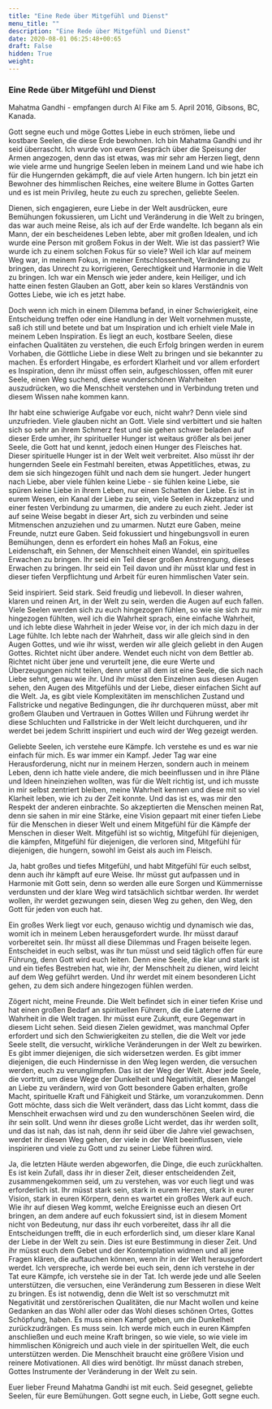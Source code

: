 ```yaml
---
title: "Eine Rede über Mitgefühl und Dienst"
menu_title: ""
description: "Eine Rede über Mitgefühl und Dienst"
date: 2020-08-01 06:25:48+00:65
draft: False
hidden: True
weight:
---
```

### Eine Rede über Mitgefühl und Dienst

Mahatma Gandhi - empfangen durch Al Fike am 5. April 2016, Gibsons, BC, Kanada.

Gott segne euch und möge Gottes Liebe in euch strömen, liebe und kostbare Seelen, die diese Erde bewohnen. Ich bin Mahatma Gandhi und ihr seid überrascht. Ich wurde von eurem Gespräch über die Speisung der Armen angezogen, denn das ist etwas, was mir sehr am Herzen liegt, denn wie viele arme und hungrige Seelen leben in meinem Land und wie habe ich für die Hungernden gekämpft, die auf viele Arten hungern. Ich bin jetzt ein Bewohner des himmlischen Reiches, eine weitere Blume in Gottes Garten und es ist mein Privileg, heute zu euch zu sprechen, geliebte Seelen.

Dienen, sich engagieren, eure Liebe in der Welt ausdrücken, eure Bemühungen fokussieren, um Licht und Veränderung in die Welt zu bringen, das war auch meine Reise, als ich auf der Erde wandelte. Ich begann als ein Mann, der ein bescheidenes Leben lebte, aber mit großen Idealen, und ich wurde eine Person mit großem Fokus in der Welt. Wie ist das passiert? Wie wurde ich zu einem solchen Fokus für so viele? Weil ich klar auf meinem Weg war, in meinem Fokus, in meiner Entschlossenheit, Veränderung zu bringen, das Unrecht zu korrigieren, Gerechtigkeit und Harmonie in die Welt zu bringen. Ich war ein Mensch wie jeder andere, kein Heiliger, und ich hatte einen festen Glauben an Gott, aber kein so klares Verständnis von Gottes Liebe, wie ich es jetzt habe.

Doch wenn ich mich in einem Dilemma befand, in einer Schwierigkeit, eine Entscheidung treffen oder eine Handlung in der Welt vornehmen musste, saß ich still und betete und bat um Inspiration und ich erhielt viele Male in meinem Leben Inspiration. Es liegt an euch, kostbare Seelen, diese einfachen Qualitäten zu verstehen, die euch Erfolg bringen werden in eurem Vorhaben, die Göttliche Liebe in diese Welt zu bringen und sie bekannter zu machen. Es erfordert Hingabe, es erfordert Klarheit und vor allem erfordert es Inspiration, denn ihr müsst offen sein, aufgeschlossen, offen mit eurer Seele, einen Weg suchend, diese wunderschönen Wahrheiten auszudrücken, wo die Menschheit verstehen und in Verbindung treten und diesem Wissen nahe kommen kann.

Ihr habt eine schwierige Aufgabe vor euch, nicht wahr? Denn viele sind unzufrieden. Viele glauben nicht an Gott. Viele sind verbittert und sie halten sich so sehr an ihrem Schmerz fest und sie gehen schwer beladen auf dieser Erde umher, ihr spiritueller Hunger ist weitaus größer als bei jener Seele, die Gott hat und kennt, jedoch einen Hunger des Fleisches hat. Dieser spirituelle Hunger ist in der Welt weit verbreitet. Also müsst ihr der hungernden Seele ein Festmahl bereiten, etwas Appetitliches, etwas, zu dem sie sich hingezogen fühlt und nach dem sie hungert. Jeder hungert nach Liebe, aber viele fühlen keine Liebe - sie fühlen keine Liebe, sie spüren keine Liebe in ihrem Leben, nur einen Schatten der Liebe. Es ist in eurem Wesen, ein Kanal der Liebe zu sein, viele Seelen in Akzeptanz und einer festen Verbindung zu umarmen, die andere zu euch zieht. Jeder ist auf seine Weise begabt in dieser Art, sich zu verbinden und seine Mitmenschen anzuziehen und zu umarmen. Nutzt eure Gaben, meine Freunde, nutzt eure Gaben. Seid fokussiert und hingebungsvoll in euren Bemühungen, denn es erfordert ein hohes Maß an Fokus, eine Leidenschaft, ein Sehnen, der Menschheit einen Wandel, ein spirituelles Erwachen zu bringen. Ihr seid ein Teil dieser großen Anstrengung, dieses Erwachen zu bringen. Ihr seid ein Teil davon und ihr müsst klar und fest in dieser tiefen Verpflichtung und Arbeit für euren himmlischen Vater sein.

Seid inspiriert. Seid stark. Seid freudig und liebevoll. In dieser wahren, klaren und reinen Art, in der Welt zu sein, werden die Augen auf euch fallen. Viele Seelen werden sich zu euch hingezogen fühlen, so wie sie sich zu mir hingezogen fühlten, weil ich die Wahrheit sprach, eine einfache Wahrheit, und ich lebte diese Wahrheit in jeder Weise vor, in der ich mich dazu in der Lage fühlte. Ich lebte nach der Wahrheit, dass wir alle gleich sind in den Augen Gottes, und wie ihr wisst, werden wir alle gleich geliebt in den Augen Gottes. Richtet nicht über andere. Wendet euch nicht von dem Bettler ab. Richtet nicht über jene und verurteilt jene, die eure Werte und Überzeugungen nicht teilen, denn unter all dem ist eine Seele, die sich nach Liebe sehnt, genau wie ihr. Und ihr müsst den Einzelnen aus diesen Augen sehen, den Augen des Mitgefühls und der Liebe, dieser einfachen Sicht auf die Welt. Ja, es gibt viele Komplexitäten im menschlichen Zustand und Fallstricke und negative Bedingungen, die ihr durchqueren müsst, aber mit großem Glauben und Vertrauen in Gottes Willen und Führung werdet ihr diese Schluchten und Fallstricke in der Welt leicht durchqueren, und ihr werdet bei jedem Schritt inspiriert und euch wird der Weg gezeigt werden.

Geliebte Seelen, ich verstehe eure Kämpfe. Ich verstehe es und es war nie einfach für mich. Es war immer ein Kampf. Jeder Tag war eine Herausforderung, nicht nur in meinem Herzen, sondern auch in meinem Leben, denn ich hatte viele andere, die mich beeinflussen und in ihre Pläne und Ideen hineinziehen wollten, was für die Welt richtig ist, und ich musste in mir selbst zentriert bleiben, meine Wahrheit kennen und diese mit so viel Klarheit leben, wie ich zu der Zeit konnte. Und das ist es, was mir den Respekt der anderen einbrachte. So akzeptierten die Menschen meinen Rat, denn sie sahen in mir eine Stärke, eine Vision gepaart mit einer tiefen Liebe für die Menschen in dieser Welt und einem Mitgefühl für die Kämpfe der Menschen in dieser Welt. Mitgefühl ist so wichtig, Mitgefühl für diejenigen, die kämpfen, Mitgefühl für diejenigen, die verloren sind, Mitgefühl für diejenigen, die hungern, sowohl im Geist als auch im Fleisch.

Ja, habt großes und tiefes Mitgefühl, und habt Mitgefühl für euch selbst, denn auch ihr kämpft auf eure Weise. Ihr müsst gut aufpassen und in Harmonie mit Gott sein, denn so werden alle eure Sorgen und Kümmernisse verdunsten und der klare Weg wird tatsächlich sichtbar werden. Ihr werdet wollen, ihr werdet gezwungen sein, diesen Weg zu gehen, den Weg, den Gott für jeden von euch hat.

Ein großes Werk liegt vor euch, genauso wichtig und dynamisch wie das, womit ich in meinem Leben herausgefordert wurde. Ihr müsst darauf vorbereitet sein. Ihr müsst all diese Dilemmas und Fragen beiseite legen. Entscheidet in euch selbst, was ihr tun müsst und seid täglich offen für eure Führung, denn Gott wird euch leiten. Denn eine Seele, die klar und stark ist und ein tiefes Bestreben hat, wie ihr, der Menschheit zu dienen, wird leicht auf dem Weg geführt werden. Und ihr werdet mit einem besonderen Licht gehen, zu dem sich andere hingezogen fühlen werden.

Zögert nicht, meine Freunde. Die Welt befindet sich in einer tiefen Krise und hat einen großen Bedarf an spirituellen Führern, die die Laterne der Wahrheit in die Welt tragen. Ihr müsst eure Zukunft, eure Gegenwart in diesem Licht sehen. Seid diesen Zielen gewidmet, was manchmal Opfer erfordert und sich den Schwierigkeiten zu stellen, die die Welt vor jede Seele stellt, die versucht, wirkliche Veränderungen in der Welt zu bewirken. Es gibt immer diejenigen, die sich widersetzen werden. Es gibt immer diejenigen, die euch Hindernisse in den Weg legen werden, die versuchen werden, euch zu verunglimpfen. Das ist der Weg der Welt. Aber jede Seele, die vortritt, um diese Wege der Dunkelheit und Negativität, diesen Mangel an Liebe zu verändern, wird von Gott besondere Gaben erhalten, große Macht, spirituelle Kraft und Fähigkeit und Stärke, um voranzukommen. Denn Gott möchte, dass sich die Welt verändert, dass das Licht kommt, dass die Menschheit erwachsen wird und zu den wunderschönen Seelen wird, die ihr sein sollt. Und wenn ihr dieses große Licht werdet, das ihr werden sollt, und das ist nah, das ist nah, denn ihr seid über die Jahre viel gewachsen, werdet ihr diesen Weg gehen, der viele in der Welt beeinflussen, viele inspirieren und viele zu Gott und zu seiner Liebe führen wird.

Ja, die letzten Häute werden abgeworfen, die Dinge, die euch zurückhalten. Es ist kein Zufall, dass ihr in dieser Zeit, dieser entscheidenden Zeit, zusammengekommen seid, um zu verstehen, was vor euch liegt und was erforderlich ist. Ihr müsst stark sein, stark in eurem Herzen, stark in eurer Vision, stark in euren Körpern, denn es wartet ein großes Werk auf euch. Wie ihr auf diesen Weg kommt, welche Ereignisse euch an diesen Ort bringen, an dem andere auf euch fokussiert sind, ist in diesem Moment nicht von Bedeutung, nur dass ihr euch vorbereitet, dass ihr all die Entscheidungen trefft, die in euch erforderlich sind, um dieser klare Kanal der Liebe in der Welt zu sein. Dies ist eure Bestimmung in dieser Zeit. Und ihr müsst euch dem Gebet und der Kontemplation widmen und all jene Fragen klären, die auftauchen können, wenn ihr in der Welt herausgefordert werdet. Ich verspreche, ich werde bei euch sein, denn ich verstehe in der Tat eure Kämpfe, ich verstehe sie in der Tat. Ich werde jede und alle Seelen unterstützen, die versuchen, eine Veränderung zum Besseren in diese Welt zu bringen. Es ist notwendig, denn die Welt ist so verschmutzt mit Negativität und zerstörerischen Qualitäten, die nur Macht wollen und keine Gedanken an das Wohl aller oder das Wohl dieses schönen Ortes, Gottes Schöpfung, haben. Es muss einen Kampf geben, um die Dunkelheit zurückzudrängen. Es muss sein. Ich werde mich euch in euren Kämpfen anschließen und euch meine Kraft bringen, so wie viele, so wie viele im himmlischen Königreich und auch viele in der spirituellen Welt, die euch unterstützen werden. Die Menschheit braucht eine größere Vision und reinere Motivationen. All dies wird benötigt. Ihr müsst danach streben, Gottes Instrumente der Veränderung in der Welt zu sein.

Euer lieber Freund Mahatma Gandhi ist mit euch. Seid gesegnet, geliebte Seelen, für eure Bemühungen. Gott segne euch, in Liebe, Gott segne euch.
